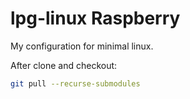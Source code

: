 # lpg-linux Raspberry

My configuration for minimal linux.

After clone and checkout:

```sh
git pull --recurse-submodules
```

